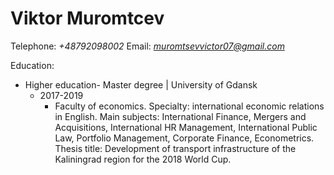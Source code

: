 # **Viktor Muromtcev**

Telephone: *+48792098002*
Email: *muromtsevvictor07@gmail.com*

Education:
* Higher education- Master degree | University of Gdansk
  * 2017-2019
    * Faculty of economics. Specialty: international economic relations in English.
Main subjects: International Finance, Mergers and Acquisitions, International HR Management, International Public Law, Portfolio Management, Corporate Finance, Econometrics.
Thesis title: Development of transport infrastructure of the Kaliningrad region for the 2018 World Cup.
